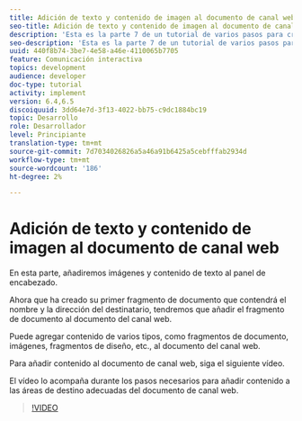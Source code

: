 ```yaml
---
title: Adición de texto y contenido de imagen al documento de canal web
seo-title: Adición de texto y contenido de imagen al documento de canal web
description: 'Esta es la parte 7 de un tutorial de varios pasos para crear su primer documento interactivo de comunicaciones. En esta parte, añadiremos imágenes y contenido de texto al panel de encabezado. '
seo-description: 'Esta es la parte 7 de un tutorial de varios pasos para crear su primer documento interactivo de comunicaciones. En esta parte, añadiremos imágenes y contenido de texto al panel de encabezado. '
uuid: 440f8b74-3be7-4e58-a46e-4110065b7705
feature: Comunicación interactiva
topics: development
audience: developer
doc-type: tutorial
activity: implement
version: 6.4,6.5
discoiquuid: 3dd64e7d-3f13-4022-bb75-c9dc1884bc19
topic: Desarrollo
role: Desarrollador
level: Principiante
translation-type: tm+mt
source-git-commit: 7d7034026826a5a46a91b6425a5cebfffab2934d
workflow-type: tm+mt
source-wordcount: '186'
ht-degree: 2%

---
```



# Adición de texto y contenido de imagen al documento de canal web

En esta parte, añadiremos imágenes y contenido de texto al panel de encabezado.

Ahora que ha creado su primer fragmento de documento que contendrá el nombre y la dirección del destinatario, tendremos que añadir el fragmento de documento al documento del canal web.

Puede agregar contenido de varios tipos, como fragmentos de documento, imágenes, fragmentos de diseño, etc., al documento del canal web.

Para añadir contenido al documento de canal web, siga el siguiente vídeo.

El vídeo lo acompaña durante los pasos necesarios para añadir contenido a las áreas de destino adecuadas del documento de canal web.

>[!VIDEO](https://video.tv.adobe.com/v/22359/?quality=9&learn=on)

